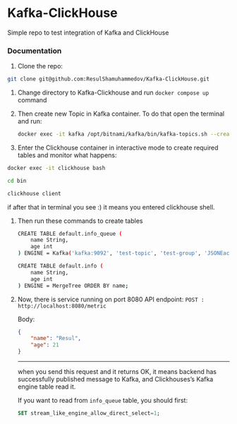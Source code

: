 # Kafka-ClickHouse
Simple repo to test integration of Kafka and ClickHouse

### Documentation

1. Clone the repo:

```bash
git clone git@github.com:ResulShamuhammedov/Kafka-ClickHouse.git
```

1. Change directory to Kafka-Clickhouse and run `docker compose up` command
2. Then create new Topic in Kafka container. To do that open the terminal and run:
    
    ```bash
    docker exec -it kafka /opt/bitnami/kafka/bin/kafka-topics.sh --create --bootstrap-server kafka:9092 --replication-factor 1 --partitions 1 --topic test-topic
    ```
    
3. Enter the Clickhouse container in interactive mode to create required tables and monitor what happens:

```bash
docker exec -it clickhouse bash

cd bin

clickhouse client
```

if after that in terminal you see :) it means you entered clickhouse shell.

1. Then run these commands to create tables
    
    ```bash
    CREATE TABLE default.info_queue (
        name String,
        age int
    ) ENGINE = Kafka('kafka:9092', 'test-topic', 'test-group', 'JSONEachRow') settings kafka_thread_per_consumer = 0, kafka_num_consumers = 1;
    
    CREATE TABLE default.info (
        name String,
        age int
    ) ENGINE = MergeTree ORDER BY name;
    ```
    
2. Now, there is service running on port 8080
API endpoint: `POST : http://localhost:8080/metric`
    
    Body:
    
    ```json
    {
        "name": "Resul",
        "age": 21
    }
    ```
    
    ---
    
    when you send this request and it returns OK, it means backend has successfully published message to Kafka, and Clickhouses’s Kafka engine table read it.
    
    If you want to read from `info_queue` table, you should first:
    
    ```sql
    SET stream_like_engine_allow_direct_select=1;
    ```